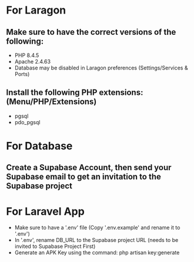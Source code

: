 # For Laragon
## Make sure to have the correct versions of the following:
- PHP 8.4.5
- Apache 2.4.63
- Database may be disabled in Laragon preferences (Settings/Services & Ports)

## Install the following PHP extensions: (Menu/PHP/Extensions)
- pgsql
- pdo_pgsql

# For Database
## Create a Supabase Account, then send your Supabase email to get an invitation to the Supabase project

# For Laravel App
- Make sure to have a '.env' file (Copy '.env.example' and rename it to '.env')
- In '.env', rename DB_URL to the Supabase project URL (needs to be invited to Supabase Project First)
- Generate an APK Key using the command: php artisan key:generate

